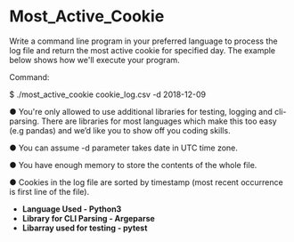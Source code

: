 # Most_Active_Cookie


Write a command line program in your preferred language to process the log file and return the most active
cookie for specified day. The example below shows how we'll execute your program.


Command:

$ ./most_active_cookie cookie_log.csv -d 2018-12-09

● You're only allowed to use additional libraries for testing, logging and cli-parsing. There are libraries for
most languages which make this too easy (e.g pandas) and we’d like you to show off you coding skills.

● You can assume -d parameter takes date in UTC time zone.

● You have enough memory to store the contents of the whole file.

● Cookies in the log file are sorted by timestamp (most recent occurrence is first line of the file).


- **Language Used - Python3**
- **Library for CLI Parsing - Argeparse**
- **Libarray used for testing - pytest**
